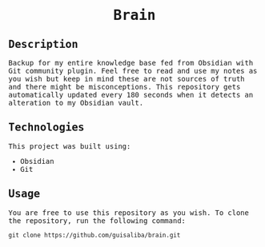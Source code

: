 <samp>
  <h1 align="center">
    Brain
  </h1>

## Description

Backup for my entire knowledge base fed from Obsidian with Git community plugin. Feel free to read and use my notes as you wish but keep in mind these are not sources of truth and there might be misconceptions.
This repository gets automatically updated every 180 seconds when it detects an alteration to my Obsidian vault.

## Technologies

This project was built using:

- Obsidian
- Git

## Usage

You are free to use this repository as you wish. To clone the repository, run the following command:

```
git clone https://github.com/guisaliba/brain.git
```

</samp>
